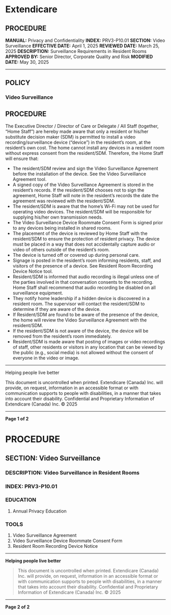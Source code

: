 # Extendicare

## PROCEDURE

**MANUAL:** Privacy and Confidentiality
**INDEX:** PRV3-P10.01
**SECTION:** Video Surveillance
**EFFECTIVE DATE:** April 1, 2025
**REVIEWED DATE:** March 25, 2025
**DESCRIPTION:** Surveillance Requirements in Resident Rooms
**APPROVED BY:** Senior Director, Corporate Quality and Risk
**MODIFIED DATE:** May 30, 2025

----

## POLICY

### Video Surveillance

## PROCEDURE

The Executive Director / Director of Care or Delegate / All Staff (together, “Home Staff”) are hereby made aware that only a resident or his/her substitute decision maker (SDM) is permitted to install a video recording/surveillance device (“device”) in the resident’s room, at the resident’s own cost. The home cannot install any devices in a resident room without express consent from the resident/SDM. Therefore, the Home Staff will ensure that:

- The resident/SDM review and sign the Video Surveillance Agreement before the installation of the device. See the Video Surveillance Agreement tool.
- A signed copy of the Video Surveillance Agreement is stored in the resident’s records. If the resident/SDM chooses not to sign the agreement, Home Staff will note in the resident’s records the date the agreement was reviewed with the resident/SDM.
- The resident/SDM is aware that the home’s Wi-Fi may not be used for operating video devices. The resident/SDM will be responsible for supplying his/her own transmission needs.
- The Video Surveillance Device Roommate Consent Form is signed prior to any devices being installed in shared rooms.
- The placement of the device is reviewed by Home Staff with the resident/SDM to ensure the protection of resident privacy. The device must be placed in a way that does not accidentally capture audio or video of others outside of the resident’s room.
- The device is turned off or covered up during personal care.
- Signage is posted in the resident’s room informing residents, staff, and visitors of the presence of a device. See Resident Room Recording Device Notice tool.
- Resident/SDM is informed that audio recording is illegal unless one of the parties involved in that conversation consents to the recording. Home Staff shall recommend that audio recording be disabled on all surveillance equipment.
- They notify home leadership if a hidden device is discovered in a resident room. The supervisor will contact the resident/SDM to determine if they are aware of the device.
- If Resident/SDM are found to be aware of the presence of the device, the home will review the Video Surveillance Agreement with the resident/SDM.
- If the resident/SDM is not aware of the device, the device will be removed from the resident’s room immediately.
- Resident/SDM is made aware that posting of images or video recordings of staff, other residents or visitors in any location that can be viewed by the public (e.g., social media) is not allowed without the consent of everyone in the video or image.

----

Helping people live better

This document is uncontrolled when printed.
Extendicare (Canada) Inc. will provide, on request, information in an accessible format or with communication supports to people with disabilities, in a manner that takes into account their disability. Confidential and Proprietary Information of Extendicare (Canada) Inc. © 2025

----

**Page 1 of 2**

# PROCEDURE

## SECTION: Video Surveillance
### DESCRIPTION: Video Surveillance in Resident Rooms
### INDEX: PRV3-P10.01

### EDUCATION
1. Annual Privacy Education

### TOOLS
1. Video Surveillance Agreement
2. Video Surveillance Device Roommate Consent Form
3. Resident Room Recording Device Notice

----

**Helping people live better**

> This document is uncontrolled when printed.
> Extendicare (Canada) Inc. will provide, on request, information in an accessible format or with communication supports to people with disabilities, in a manner that takes into account their disability. Confidential and Proprietary Information of Extendicare (Canada) Inc. © 2025

----

**Page 2 of 2**